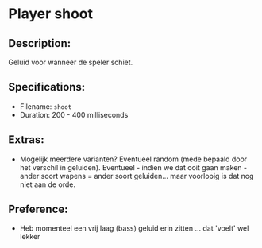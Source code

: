 # Player shoot

## Description:
Geluid voor wanneer de speler schiet.

## Specifications:
- Filename: `shoot`
- Duration: 200 - 400 milliseconds

## Extras:
- Mogelijk meerdere varianten? Eventueel random (mede bepaald door het verschil in geluiden). Eventueel - indien we dat ooit gaan maken - ander soort wapens = ander soort geluiden... maar voorlopig is dat nog niet aan de orde.

## Preference:
- Heb momenteel een vrij laag (bass) geluid erin zitten ... dat 'voelt' wel lekker
